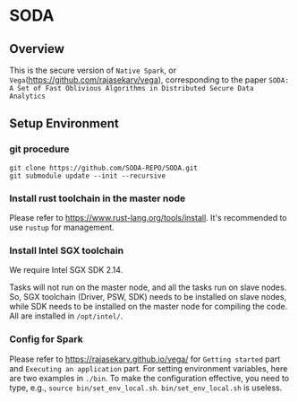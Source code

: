 SODA
===

## Overview

This is the secure version of `Native Spark`, or `Vega`(https://github.com/rajasekarv/vega), corresponding to the paper `SODA: A Set of Fast Oblivious Algorithms in Distributed Secure Data Analytics`

## Setup Environment

### git procedure

```
git clone https://github.com/SODA-REPO/SODA.git
git submodule update --init --recursive
```

### Install rust toolchain in the master node

Please refer to https://www.rust-lang.org/tools/install. It's recommended to use `rustup` for management. 

### Install Intel SGX toolchain

We require Intel SGX SDK 2.14.

Tasks will not run on the master node, and all the tasks run on slave nodes. So, SGX toolchain (Driver, PSW, SDK) needs to be installed on slave nodes, while SDK needs to be installed on the master node for compiling the code. All are installed in `/opt/intel/`.

### Config for Spark

Please refer to https://rajasekarv.github.io/vega/ for `Getting started` part and `Executing an application` part. For setting environment variables, here are two examples in `./bin`. To make the configuration effective, you need to type, e.g., `source bin/set_env_local.sh`. `bin/set_env_local.sh` is useless.

